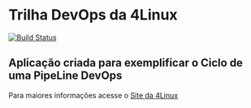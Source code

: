 # Trilha DevOps da 4Linux

<!-- Altere a Flag abaixo com sua URL do Travis -->
[![Build Status](https://travis-ci.com/itimes-digital/DevOpsLab-HelloWorld.svg?branch=master)](https://travis-ci.com/itimes-digital/DevOpsLab-HelloWorld)

## Aplicação criada para exemplificar o Ciclo de uma PipeLine DevOps


Para maiores informações acesse o [Site da 4Linux](https://www.4linux.com.br/cursos/devops)

